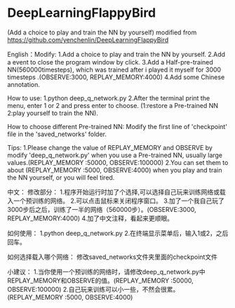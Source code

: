 # DeepLearningFlappyBird
(Add a choice to play and train the NN by yourself)
modified from https://github.com/yenchenlin/DeepLearningFlappyBird

English：Modify:
1.Add a choice to play and train the NN by yourself.
2.Add a event to close the program window by click.
3.Add a Half-pre-trained NN(560000timesteps), which was trained after i played it myself for 3000 timesteps .(OBSERVE:3000, REPLAY_MEMORY:4000)
4.Add some Chinese annotation.

How to use:
1.python deep_q_network.py
2.After the terminal print the menu, enter 1 or 2 and press enter to choose.
(1:restore a Pre-trained NN  2:play yourself to train the NN).

How to choose different Pre-trained NN:
Modify the first line of 'checkpoint' file in the 'saved_networks' folder.

Tips:
1.Please change the value of REPLAY_MEMORY and OBSERVE by modify 'deep_q_network.py' when you use a Pre-trained NN, usually large values.(REPLAY_MEMORY :50000, OBSERVE:100000)
2.You can set them to about (REPLAY_MEMORY :5000, OBSERVE:4000) when you play and train the NN yourself, or you will feel tired.

中文：
修改部分：
1.程序开始运行时加了个选择,可以选择自己玩来训练网络或载入一个预训练的网络。
2.可以点击鼠标来关闭程序窗口。
3.加了一个我自己玩了3000步后之后，训练了一半的网络（560000步）。(OBSERVE:3000, REPLAY_MEMORY:4000)
4.加了中文注释，看起来更顺眼。

如何使用：
1.python deep_q_network.py
2.在终端显示菜单后，输入1或2，之后回车。

如何选择载入哪个网络：
修改saved_networks文件夹里面的checkpoint文件

小建议：
1.当你使用一个预训练的网络时，请修改deep_q_network.py中REPLAY_MEMORY和OBSERVE的值。(REPLAY_MEMORY :50000, OBSERVE:100000)
2.自己玩来训练可以小一些，不然会很累。(REPLAY_MEMORY :5000, OBSERVE:4000)

